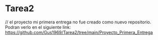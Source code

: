 # Tarea2
// el proyecto mi primera entrega no fue creado como nuevo repositorio.
Podran verlo en el siguiente link:
https://github.com/Gus1969/Tarea2/tree/main/Proyecto_Primera_Entrega

